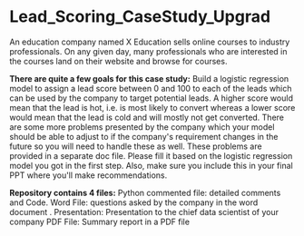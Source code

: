 # Lead_Scoring_CaseStudy_Upgrad
An education company named X Education sells online courses to industry professionals. On any given day, many professionals who are interested in the courses land on their website and browse for courses. 

**There are quite a few goals for this case study:**
Build a logistic regression model to assign a lead score between 0 and 100 to each of the leads which can be used by the company to target potential leads. A higher score would mean that the lead is hot, i.e. is most likely to convert whereas a lower score would mean that the lead is cold and will mostly not get converted.
There are some more problems presented by the company which your model should be able to adjust to if the company's requirement changes in the future so you will need to handle these as well. These problems are provided in a separate doc file. Please fill it based on the logistic regression model you got in the first step. Also, make sure you include this in your final PPT where you'll make recommendations.

**Repository contains 4 files:**
Python commented file: detailed comments and Code.
Word File: questions asked by the company in the word document .
Presentation:  Presentation to the chief data scientist of your company
PDF File: Summary report in a PDF file
